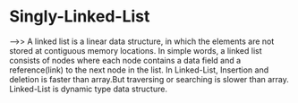 # Singly-Linked-List
-->> A linked list is a linear data structure, in which the elements are not stored at contiguous memory locations.
In simple words, a linked list consists of nodes where each node contains a data field and a reference(link) to the next node in the list.
In Linked-List, Insertion and deletion is faster than array.But traversing or searching is slower than array.
Linked-List is dynamic type data structure.
